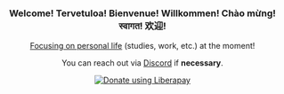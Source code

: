 <h3 align="center">Welcome! Tervetuloa! Bienvenue! Willkommen! Chào mừng! स्वागत! 欢迎!</h3>

<p align="center"><a href="https://www.youtube.com/watch?v=L3wKzyIN1yk">Focusing on personal life</a> (studies, work, etc.) at the moment!</p>

<p align="center">You can reach out via <a href="https://discord.com/users/849388304860446801">Discord</a> if <b>necessary</b>.</p>
<p align="center"><a href="https://liberapay.com/Haka/donate"><img alt="Donate using Liberapay" src="https://liberapay.com/assets/widgets/donate.svg"></a></p>
